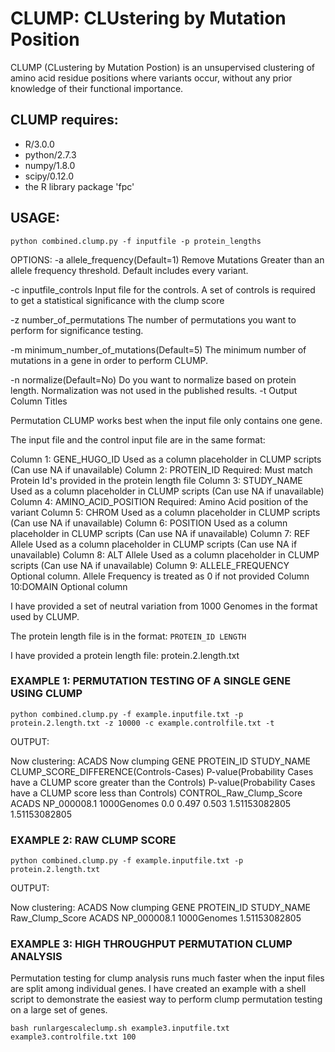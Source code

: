 # CLUMP: CLUstering by Mutation Position

CLUMP (CLustering by Mutation Postion) is an unsupervised clustering of amino acid residue positions where variants occur, without any prior knowledge of their functional importance.

## CLUMP requires: 
* R/3.0.0
* python/2.7.3
* numpy/1.8.0
* scipy/0.12.0
* the R library package 'fpc'


## USAGE:

```
python combined.clump.py -f inputfile -p protein_lengths 
```
OPTIONS:
-a allele_frequency(Default=1)
   Remove Mutations Greater than an allele frequency threshold. Default includes every variant.
   
-c inputfile_controls
   Input file for the controls. A set of controls is required to get a statistical significance with the clump score
 

-z number_of_permutations 
   The number of permutations you want to perform for significance testing. 


-m minimum_number_of_mutations(Default=5) 
   The minimum number of mutations in a gene in order to perform CLUMP.

-n normalize(Default=No)
   Do you want to normalize based on protein length. Normalization was not used in the published results.
-t Output Column Titles

Permutation CLUMP works best when the input file only contains one gene.

The input file and the control input file are in the same format:


Column 1: GENE_HUGO_ID 	       Used as a column placeholder in CLUMP scripts (Can use NA if unavailable)
Column 2: PROTEIN_ID 	       Required: Must match Protein Id's provided in the protein length file
Column 3: STUDY_NAME 	       Used as a column placeholder in CLUMP scripts (Can use NA if unavailable)
Column 4: AMINO_ACID_POSITION  Required: Amino Acid position of the variant
Column 5: CHROM 	       Used as a column placeholder in CLUMP scripts (Can use NA if unavailable)
Column 6: POSITION 	       Used as a column placeholder in CLUMP scripts (Can use NA if unavailable)
Column 7: REF Allele	       Used as a column placeholder in CLUMP scripts (Can use NA if unavailable)
Column 8: ALT Allele	       Used as a column placeholder in CLUMP scripts (Can use NA if unavailable)
Column 9: ALLELE_FREQUENCY     Optional column. Allele Frequency is treated as 0 if not provided
Column 10:DOMAIN	       Optional column

I have provided a set of neutral variation from 1000 Genomes in the format used by CLUMP.

The protein length file is in the format:
```PROTEIN_ID LENGTH```

I have provided a protein length file: protein.2.length.txt


### EXAMPLE 1:  PERMUTATION TESTING OF A SINGLE GENE USING CLUMP

```
python combined.clump.py -f example.inputfile.txt -p protein.2.length.txt -z 10000 -c example.controlfile.txt -t 
```

OUTPUT:

Now clustering: ACADS
Now clumping
GENE    PROTEIN_ID      STUDY_NAME      CLUMP_SCORE_DIFFERENCE(Controls-Cases)  P-value(Probability Cases have a CLUMP score greater than the Controls) P-value(Probability Cases have a CLUMP score less than Controls)        CONTROL_Raw_Clump_Score
ACADS   NP_000008.1     1000Genomes     0.0     0.497   0.503   1.51153082805   1.51153082805


### EXAMPLE 2: RAW CLUMP SCORE

```
python combined.clump.py -f example.inputfile.txt -p protein.2.length.txt
```

OUTPUT:

Now clustering: ACADS
Now clumping
GENE    PROTEIN_ID      STUDY_NAME      Raw_Clump_Score
ACADS   NP_000008.1     1000Genomes     1.51153082805
 

### EXAMPLE 3: HIGH THROUGHPUT PERMUTATION CLUMP ANALYSIS

Permutation testing for clump analysis runs much faster when the input files are split among individual genes. I have created an example with a shell script to demonstrate the easiest way to perform clump permutation testing on a large set of genes.

```
bash runlargescaleclump.sh example3.inputfile.txt example3.controlfile.txt 100
```

